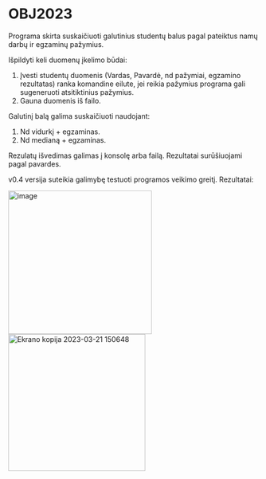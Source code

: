 # OBJ2023
Programa skirta suskaičiuoti galutinius studentų balus pagal pateiktus namų darbų ir egzaminų pažymius.

Išpildyti keli duomenų įkelimo būdai:
1. Įvesti studentų duomenis (Vardas, Pavardė, nd pažymiai, egzamino rezultatas) ranka komandine eilute, jei reikia pažymius programa gali sugeneruoti atsitiktinius pažymius.
2. Gauna duomenis iš failo.

Galutinį balą galima suskaičiuoti naudojant:
1. Nd vidurkį + egzaminas.
2. Nd medianą + egzaminas.

Rezulatų išvedimas galimas į konsolę arba failą. Rezultatai surūšiuojami pagal pavardes.

v0.4 versija suteikia galimybę testuoti programos veikimo greitį. 
Rezultatai:

<img width="288" alt="image" src="https://user-images.githubusercontent.com/116594512/226616525-844c0673-80bb-4fac-8fac-014742c35859.png"><img width="275" alt="Ekrano kopija 2023-03-21 150648" src="https://user-images.githubusercontent.com/116594512/226616627-8cb47c7e-ed12-4d06-8b37-6e90b24d1364.png">

